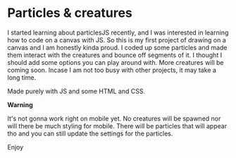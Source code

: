 # Particles & creatures

I started learning about particlesJS recently, and I was interested in learning how to code on a canvas with JS. So this is my first project of drawing on a canvas and I am honestly kinda proud. I coded up some particles and made them interact with the creatures and bounce off segments of it. I thought I should add some options you can play around with. More creatures will be coming soon. Incase I am not too busy with other projects, it may take a long time.

Made purely with JS and some HTML and CSS. 

**Warning**

It's not gonna work right on mobile yet. No creatures will be spawned nor will there be much styling for mobile. There will be particles that will appear tho and you can still update the settings for the particles.

Enjoy
